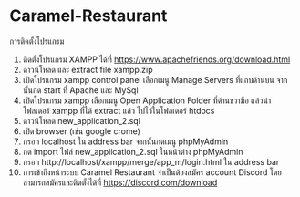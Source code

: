 # Caramel-Restaurant
การติดตั้งโปรแกรม
1. ติดตั้งโปรแกรม XAMPP ได้ที่ https://www.apachefriends.org/download.html
2. ดาวน์โหลด และ extract file xampp.zip
3. เปิดโปรแกรม xampp control panel เลือกเมนู Manage Servers ที่แถบด้านบน จากนั้นกด start ที่ Apache และ MySql
4. เปิดโปรแกรม xampp เลือกเมนู Open Application Folder ที่ด้านขวามือ แล้วนำโฟลเดอร์ xampp ที่ได้ extract แล้ว ไปไว้ในโฟลเดอร์ htdocs
5. ดาวน์โหลด new_application_2.sql
6. เปิด browser (เช่น google crome)
7. กรอก localhost ใน address bar จากนั้นกดเมนู phpMyAdmin
8. กด import ไฟล์ new_application_2.sql ในหน้าต่าง phpMyAdmin
9. กรอก http://localhost/xampp/merge/app_m/login.html ใน address bar
10. การเข้าถึงหน้าระบบ Caramel Restaurant จำเป็นต้องสมัคร account Discord โดยสามารถสมัครและติดตั้งได้ที่ https://discord.com/download
